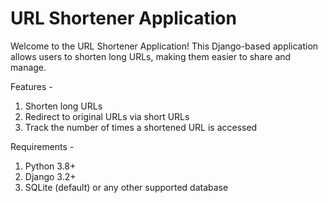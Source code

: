 # URL Shortener Application

Welcome to the URL Shortener Application! This Django-based application allows users to shorten long URLs, making them easier to share and manage.

Features - 
1. Shorten long URLs
2. Redirect to original URLs via short URLs
3. Track the number of times a shortened URL is accessed

Requirements - 
1. Python 3.8+
2. Django 3.2+
3. SQLite (default) or any other supported database
